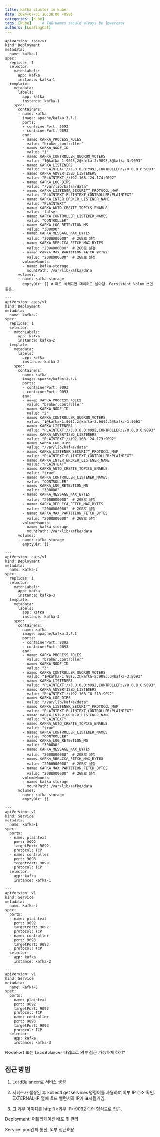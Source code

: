 ```yaml
---
title: kafka cluster in kuber
date: 2024-07-31 16:30:00 +0900
categories: [Kube]
tags: [kube]     # TAG names should always be lowercase
authors: [LoafingCat]
---
```



    apiVersion: apps/v1
    kind: Deployment
    metadata:
      name: kafka-1
    spec:
      replicas: 1
      selector:
        matchLabels:
          app: kafka
          instance: kafka-1
      template:
        metadata:
          labels:
            app: kafka
            instance: kafka-1
        spec:
          containers:
          - name: kafka
            image: apache/kafka:3.7.1
            ports:
            - containerPort: 9092
            - containerPort: 9093
            env:
            - name: KAFKA_PROCESS_ROLES
              value: "broker,controller"
            - name: KAFKA_NODE_ID
              value: "1"
            - name: KAFKA_CONTROLLER_QUORUM_VOTERS
              value: "1@kafka-1:9093,2@kafka-2:9093,3@kafka-3:9093"
            - name: KAFKA_LISTENERS
              value: "PLAINTEXT://0.0.0.0:9092,CONTROLLER://0.0.0.0:9093"
            - name: KAFKA_ADVERTISED_LISTENERS
              value: "PLAINTEXT://192.168.124.174:9092"
            - name: KAFKA_LOG_DIRS
              value: "/var/lib/kafka/data"
            - name: KAFKA_LISTENER_SECURITY_PROTOCOL_MAP
              value: "PLAINTEXT:PLAINTEXT,CONTROLLER:PLAINTEXT"
            - name: KAFKA_INTER_BROKER_LISTENER_NAME
              value: "PLAINTEXT"
            - name: KAFKA_AUTO_CREATE_TOPICS_ENABLE
              value: "false"
            - name: KAFKA_CONTROLLER_LISTENER_NAMES
              value: "CONTROLLER"
            - name: KAFKA_LOG_RETENTION_MS
              value: "300000"
            - name: KAFKA_MESSAGE_MAX_BYTES
              value: "2000000000"  # 2GB로 설정
            - name: KAFKA_REPLICA_FETCH_MAX_BYTES
              value: "2000000000"  # 2GB로 설정
            - name: KAFKA_MAX_PARTITION_FETCH_BYTES
              value: "2000000000"  # 2GB로 설정
            volumeMounts:
            - name: kafka-storage
              mountPath: /var/lib/kafka/data
          volumes:
          - name: kafka-storage
            emptyDir: {} # 파드 삭제되면 데이터도 날아감. Persistent Volum 쓰면 좋음.

    ---
    apiVersion: apps/v1
    kind: Deployment
    metadata:
      name: kafka-2
    spec:
      replicas: 1
      selector:
        matchLabels:
          app: kafka
          instance: kafka-2
      template:
        metadata:
          labels:
            app: kafka
            instance: kafka-2
        spec:
          containers:
          - name: kafka
            image: apache/kafka:3.7.1
            ports:
            - containerPort: 9092
            - containerPort: 9093
            env:
            - name: KAFKA_PROCESS_ROLES
              value: "broker,controller"
            - name: KAFKA_NODE_ID
              value: "2"
            - name: KAFKA_CONTROLLER_QUORUM_VOTERS
              value: "1@kafka-1:9093,2@kafka-2:9093,3@kafka-3:9093"
            - name: KAFKA_LISTENERS
              value: "PLAINTEXT://0.0.0.0:9092,CONTROLLER://0.0.0.0:9093"
            - name: KAFKA_ADVERTISED_LISTENERS
              value: "PLAINTEXT://192.168.124.173:9092"
            - name: KAFKA_LOG_DIRS
              value: "/var/lib/kafka/data"
            - name: KAFKA_LISTENER_SECURITY_PROTOCOL_MAP
              value: "PLAINTEXT:PLAINTEXT,CONTROLLER:PLAINTEXT"
            - name: KAFKA_INTER_BROKER_LISTENER_NAME
              value: "PLAINTEXT"
            - name: KAFKA_AUTO_CREATE_TOPICS_ENABLE
              value: "true"
            - name: KAFKA_CONTROLLER_LISTENER_NAMES
              value: "CONTROLLER"
            - name: KAFKA_LOG_RETENTION_MS
              value: "300000"
            - name: KAFKA_MESSAGE_MAX_BYTES
              value: "2000000000"  # 2GB로 설정
            - name: KAFKA_REPLICA_FETCH_MAX_BYTES
              value: "2000000000"  # 2GB로 설정
            - name: KAFKA_MAX_PARTITION_FETCH_BYTES
              value: "2000000000"  # 2GB로 설정
            volumeMounts:
            - name: kafka-storage
              mountPath: /var/lib/kafka/data
          volumes:
          - name: kafka-storage
            emptyDir: {}

    ---
    apiVersion: apps/v1
    kind: Deployment
    metadata:
      name: kafka-3
    spec:
      replicas: 1
      selector:
        matchLabels:
          app: kafka
          instance: kafka-3
      template:
        metadata:
          labels:
            app: kafka
            instance: kafka-3
        spec:
          containers:
          - name: kafka
            image: apache/kafka:3.7.1
            ports:
            - containerPort: 9092
            - containerPort: 9093
            env:
            - name: KAFKA_PROCESS_ROLES
              value: "broker,controller"
            - name: KAFKA_NODE_ID
              value: "3"
            - name: KAFKA_CONTROLLER_QUORUM_VOTERS
              value: "1@kafka-1:9093,2@kafka-2:9093,3@kafka-3:9093"
            - name: KAFKA_LISTENERS
              value: "PLAINTEXT://0.0.0.0:9092,CONTROLLER://0.0.0.0:9093"
            - name: KAFKA_ADVERTISED_LISTENERS
              value: "PLAINTEXT://192.168.78.213:9092"
            - name: KAFKA_LOG_DIRS
              value: "/var/lib/kafka/data"
            - name: KAFKA_LISTENER_SECURITY_PROTOCOL_MAP
              value: "PLAINTEXT:PLAINTEXT,CONTROLLER:PLAINTEXT"
            - name: KAFKA_INTER_BROKER_LISTENER_NAME
              value: "PLAINTEXT"
            - name: KAFKA_AUTO_CREATE_TOPICS_ENABLE
              value: "true"
            - name: KAFKA_CONTROLLER_LISTENER_NAMES
              value: "CONTROLLER"
            - name: KAFKA_LOG_RETENTION_MS
              value: "300000"
            - name: KAFKA_MESSAGE_MAX_BYTES
              value: "2000000000"  # 2GB로 설정
            - name: KAFKA_REPLICA_FETCH_MAX_BYTES
              value: "2000000000"  # 2GB로 설정
            - name: KAFKA_MAX_PARTITION_FETCH_BYTES
              value: "2000000000"  # 2GB로 설정
            volumeMounts:
            - name: kafka-storage
              mountPath: /var/lib/kafka/data
          volumes:
          - name: kafka-storage
            emptyDir: {}

    ---
    apiVersion: v1
    kind: Service
    metadata:
      name: kafka-1
    spec:
      ports:
      - name: plaintext
        port: 9092
        targetPort: 9092
        protocol: TCP
      - name: controller
        port: 9093
        targetPort: 9093
        protocol: TCP
      selector:
        app: kafka
        instance: kafka-1

    ---
    apiVersion: v1
    kind: Service
    metadata:
      name: kafka-2
    spec:
      ports:
      - name: plaintext
        port: 9092
        targetPort: 9092
        protocol: TCP
      - name: controller
        port: 9093
        targetPort: 9093
        protocol: TCP
      selector:
        app: kafka
        instance: kafka-2

    ---
    apiVersion: v1
    kind: Service
    metadata:
      name: kafka-3
    spec:
      ports:
      - name: plaintext
        port: 9092
        targetPort: 9092
        protocol: TCP
      - name: controller
        port: 9093
        targetPort: 9093
        protocol: TCP
      selector:
        app: kafka
        instance: kafka-3

NodePort 또는 LoadBalancer 타입으로 외부 접근 가능하게 하기?

## 접근 방법

1. LoadBalancer로 서비스 생성

2. 서비스가 생성된 후 kubectl get services 명령어를 사용하여 외부 IP 주소 확인. EXTERNAL-IP 열에 로드 밸런서의 IP가 표시될거임.

4. 그 외부 아이피를 http://<외부 IP>:9092 이런 형식으로 접근.

Deployment: 어플리케이션 배포 및 관리

Service: pod간의 통신, 외부 접근허용
